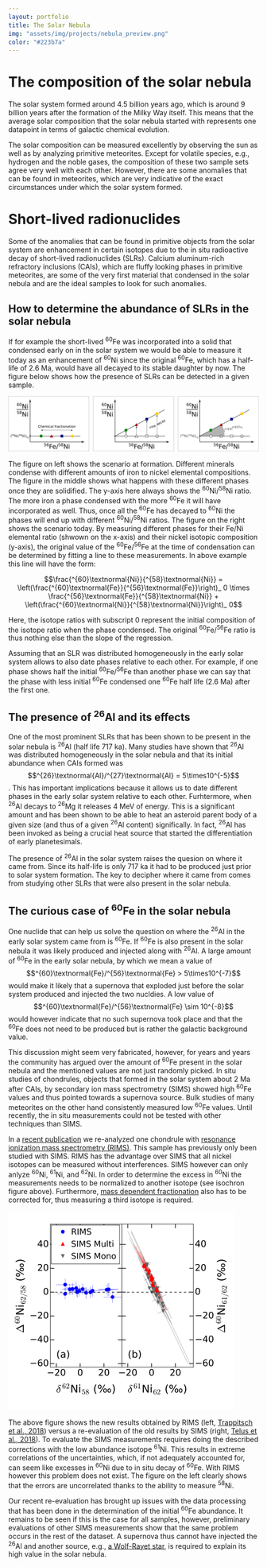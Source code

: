 ```yaml
---
layout: portfolio
title: The Solar Nebula
img: "assets/img/projects/nebula_preview.png"
color: "#223b7a"
---
```


# The composition of the solar nebula

The solar system formed around 4.5 billion years ago, which is around 9 billion years after the formation of the Milky Way itself. This means that the average solar composition that the solar nebula started with represents one datapoint in terms of galactic chemical evolution.

The solar composition can be measured excellently by observing the sun as well as by analyzing primitive meteorites. Except for volatile species, e.g., hydrogen and the noble gases, the composition of these two sample sets agree very well with each other. However, there are some anomalies that can be found in meteorites, which are very indicative of the exact circumstances under which the solar system formed.

# Short-lived radionuclides
Some of the anomalies that can be found in primitive objects from the solar system are enhancement in certain isotopes due to the in situ radioactive decay of short-lived radionuclides (SLRs). Calcium aluminum-rich refractory inclusions (CAIs), which are fluffy looking phases in primitive meteorites, are some of the very first material that condensed in the solar nebula and are the ideal samples to look for such anomalies.

## How to determine the abundance of SLRs in the solar nebula

If for example the short-lived <sup>60</sup>Fe was incorporated into a solid that condensed early on in the solar system we would be able to measure it today as an enhancement of <sup>60</sup>Ni since the original <sup>60</sup>Fe, which has a half-life of 2.6 Ma, would have all decayed to its stable daughter by now. The figure below shows how the presence of SLRs can be detected in a given sample.

![Schematic on Measuring an Isochron](/assets/img/projects/fe60_isochron.png)

The figure on left shows the scenario at formation. Different minerals condense with different amounts of iron to nickel elemental compositions. The figure in the middle shows what happens with these different phases once they are solidified. The y-axis here always shows the <sup>60</sup>Ni/<sup>58</sup>Ni ratio. The more iron a phase condensed with the more <sup>60</sup>Fe it will have incorporated as well. Thus, once all the <sup>60</sup>Fe has decayed to <sup>60</sup>Ni the phases will end up with different <sup>60</sup>Ni/<sup>58</sup>Ni ratios. The figure on the right shows the scenario today. By measuring different phases for their Fe/Ni elemental ratio (shwown on the x-axis) and their nickel isotopic composition (y-axis), the original value of the <sup>60</sup>Fe/<sup>56</sup>Fe at the time of condensation can be determined by fitting a line to these measurements. In above example this line will have the form:

$$\frac{^{60}\textnormal{Ni}}{^{58}\textnormal{Ni}} = \left(\frac{^{60}\textnormal{Fe}}{^{56}\textnormal{Fe}}\right)_ 0 \times \frac{^{56}\textnormal{Fe}}{^{58}\textnormal{Ni}} + \left(\frac{^{60}\textnormal{Ni}}{^{58}\textnormal{Ni}}\right)_ 0$$

Here, the isotope ratios with subscript 0 represent the initial composition of the isotope ratio when the phase condensed. The original <sup>60</sup>Fe/<sup>56</sup>Fe ratio is thus nothing else than the slope of the regression.

Assuming that an SLR was distributed homogeneously in the early solar system allows to also date phases relative to each other. For example, if one phase shows half the initial <sup>60</sup>Fe/<sup>56</sup>Fe than another phase we can say that the phase with less initial <sup>60</sup>Fe condensed one <sup>60</sup>Fe half life (2.6 Ma) after the first one.

## The presence of <sup>26</sup>Al and its effects

One of the most prominent SLRs that has been shown to be present in the solar nebula is <sup>26</sup>Al (half life 717 ka). Many studies have shown that <sup>26</sup>Al was distributed homogeneously in the solar nebula and that its initial abundance when CAIs formed was $$^{26}\textnormal{Al}/^{27}\textnormal{Al} = 5\times10^{-5}$$. This has important implications because it allows us to date different phases in the early solar system relative to each other. Furhtermore, when <sup>26</sup>Al decays to <sup>26</sup>Mg it releases 4 MeV of energy. This is a significant amount and has been shown to be able to heat an asteroid parent body of a given size (and thus of a given <sup>26</sup>Al content) significally. In fact, <sup>26</sup>Al has been invoked as being a crucial heat source that started the differentiation of early planetesimals.

The presence of <sup>26</sup>Al in the solar system raises the quesion on where it came from. Since its half-life is only 717 ka it had to be produced just prior to solar system formation. The key to decipher where it came from comes from studying other SLRs that were also present in the solar nebula.

## The curious case of <sup>60</sup>Fe in the solar nebula

One nuclide that can help us solve the question on where the <sup>26</sup>Al in the early solar system came from is <sup>60</sup>Fe. If <sup>60</sup>Fe is also present in the solar nebula it was likely produced and injected along with <sup>26</sup>Al. A large amount of <sup>60</sup>Fe in the early solar nebula, by which we mean a value of $$^{60}\textnormal{Fe}/^{56}\textnormal{Fe} > 5\times10^{-7}$$ would make it likely that a supernova that exploded just before the solar system produced and injected the two nucldies. A low value of $$^{60}\textnormal{Fe}/^{56}\textnormal{Fe} \sim 10^{-8}$$ would however indicate that no such supernova took place and that the <sup>60</sup>Fe does not need to be produced but is rather the galactic background value. 

This discussion might seem very fabricated, however, for years and years the community has argued over the amount of <sup>60</sup>Fe present in the solar nebula and the mentioned values are not just randomly picked. In situ studies of chondrules, objects that formed in the solar system about 2 Ma after CAIs, by secondary ion mass spectrometry (SIMS) showed high <sup>60</sup>Fe values and thus pointed towards a supernova source. Bulk studies of many meteorites on the other hand consistently measured low <sup>60</sup>Fe values. Until recently, the in situ measurements could not be tested with other techniques than SIMS. 

In a <a href="https://doi.org/10.3847/2041-8213/aabba9" target="_blank">recent publication</a> we re-analyzed one chondrule with [resonance ionization mass spectrometry (RIMS)](/research/04-rims). This sample has previously only been studied with SIMS. RIMS has the advantage over SIMS that all nickel isotopes can be measured without interferences. SIMS however can only anlyze <sup>60</sup>Ni, <sup>61</sup>Ni, and <sup>62</sup>Ni. In order to determine the excess in <sup>60</sup>Ni the measurements needs to be normalized to another isotope (see isochron figure above). Furthermore, <a href="https://en.wikipedia.org/wiki/Isotope_fractionation" target="_blank">mass dependent fractionation</a> also has to be corrected for, thus measuring a third isotope is required. 

![Nickel isotopes in DAP1](/assets/img/projects/ni_isos_dap1.png)

The above figure shows the new results obtained by RIMS (left, <a href="https://doi.org/10.3847/2041-8213/aabba9" target="_blank">Trappitsch et al., 2018</a>) versus a re-evaluation of the old results by SIMS (right, <a href="https://doi.org/10.1016/j.gca.2017.06.013" target="_blank">Telus et al., 2018</a>). To evaluate the SIMS measurements requires doing the described corrections with the low abundance isotope <sup>61</sup>Ni. This results in extreme correlations of the uncertainties, which, if not adequately accounted for, can seem like excesses in <sup>60</sup>Ni due to in situ decay of <sup>60</sup>Fe. With RIMS however this problem does not exist. The figure on the left clearly shows that the errors are uncorrelated thanks to the ability to measure <sup>58</sup>Ni. 

Our recent re-evaluation has brought up issues with the data processing that has been done in the determination of the initial <sup>60</sup>Fe abundance. It remains to be seen if this is the case for all samples, however, preliminary evaluations of other SIMS measurements show that the same problem occurs in the rest of the dataset. A supernova thus cannot have injected the <sup>26</sup>Al and another source, e.g., <a href="https://doi.org/10.3847/1538-4357/aa992e" target="_blank">a Wolf-Rayet star</a>, is required to explain its high value in the solar nebula.
